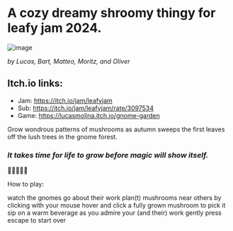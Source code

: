 
# A cozy dreamy shroomy thingy for leafy jam 2024.
![image](https://github.com/user-attachments/assets/f6d9d36f-22cf-4cf5-ac80-d3fdcdf5427b)

_by Lucas, Bart, Matteo, Moritz, and Oliver_

## Itch.io links:
- Jam: https://itch.io/jam/leafyjam
- Sub: https://itch.io/jam/leafyjam/rate/3097534
- Game: https://lucasmolina.itch.io/gnome-garden

Grow wondrous patterns of mushrooms as autumn sweeps the first leaves off the lush trees in the gnome forest.

### _It takes time for life to grow before magic will show itself._

🍄🍄‍🟫🍁🍂


How to play:

watch the gnomes go about their work
plan(t) mushrooms near others by clicking with your mouse
hover and click a fully grown mushroom to pick it
sip on a warm beverage as you admire your (and their) work
gently press escape to start over
